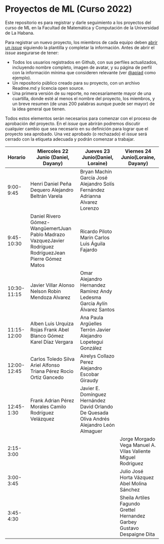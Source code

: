 # Proyectos de ML (Curso 2022)

Este repositorio es para registrar y darle seguimiento a los proyectos del curso de ML en la Facultad de Matemática y Computación de la Universidad de La Habana.

Para registrar un nuevo proyecto, los miembros de cada equipo deben [abrir un _issue_](https://github.com/matcom/ML-proj-22/issues/new?assignees=&labels=En+revisi%C3%B3n&template=registro-de-proyecto.md&title=) siguiendo la plantilla y completar la información. Antes de abrir el _issue_ asegurarse de tener:

- Todos los usuarios registrados en Github, con sus perfiles actualizados, incluyendo nombre completo, imagen de avatar, y su página de perfil con la información mínima que consideren relevante (ver [@apiad](https://github.com/apiad) como ejemplo).
- Un repositorio público creado para su proyecto, con un archivo Readme.md y licencia open source.
- Una primera versión de su reporte, no necesariamente mayor de una cuartilla, donde esté al menos el nombre del proyecto, los miembros, y un breve resumen (de unas 200 palabras aunque puede ser mayor) de la idea general que tienen.

Todos estos elementos serán necesarios para comenzar con el proceso de aprobación del proyecto.
En el _issue_ que abrirán podremos discutir cualquier cambio que sea necesario en su definición para lograr que el proyecto sea aprobado.
Una vez aprobado (o rechazado) el _issue_ será cerrado con la etiqueta adecuada y podrán comenzar a trabajar.

| Horario     | Miercoles 22 Junio (Daniel, Dayany)                          | Jueves 23 Junio(Daniel, Loraine)                             | Viernes 24 Junio(Loraine, Dayany)                            |
| ----------- | ------------------------------------------------------------ | ------------------------------------------------------------ | ------------------------------------------------------------ |
| 9:00-9:45   | Henri Daniel Peña Dequero Alejandro Beltrán Varela           | Bryan Machín García José Alejandro Solís Fernández   Adrianna Alvarez Lorenzo |                                                              |
| 9:45-10:30  | Daniel Rivero Gómez-WangüemertJuan Pablo Madrazo VazquezJavier Rodríguez RodríguezJean Pierre Gómez Matos | Ricardo Piloto Marin Carlos Luis Águila Fajardo              |                                                              |
| 10:30-11:15 | Javier Villar Alonso          Nelson Robin Mendoza Alvarez   | Omar Alejandro Hernandez Ramirez Andy Ledesma Garcia Aylín Álvarez Santos |                                                              |
| 11:15-12:00 | Alben Luis Urquiza Rojas Frank Abel Blanco Gómez Karel Díaz Vergara | Ana Paula Argüelles Terrón Javier Alejandro Lopetegui González |                                                              |
| 12:00-12:45 | Carlos Toledo Silva  Ariel Alfonso Triana Pérez  Rocio Ortiz Gancedo | Airelys Collazo Perez Alejandro Escobar Giraudy              |                                                              |
| 12:45-1:30  | Frank Adrian Pérez Morales  Camilo Rodríguez Velázquez       | Javier E. Domínguez Hernández David Orlando De Quesada Oliva Andrés Alejandro León Almaguer |                                                              |
| 2:15-3:00   |                                                              |                                                              | Jorge Morgado Vega Manuel A. Vilas Valiente Miguel Rodriguez |
| 3:00-3:45   |                                                              |                                                              | Julio José Horta Vázquez Abel Molina Sánchez                 |
| 3:45-4:30   |                                                              |                                                              | Sheila Artiles Fagundo Grettel Hernandez Garbey Gustavo Despaigne Dita |
